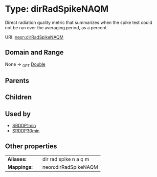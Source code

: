 
# Type: dirRadSpikeNAQM


Direct radiation quality metric that summarizes when the spike test could not be run over the averaging period, as a percent

URI: [neon:dirRadSpikeNAQM](https://data.neonscience.org/dirRadSpikeNAQM)


## Domain and Range

None ->  <sub>OPT</sub> [Double](types/Double.md)

## Parents


## Children


## Used by

 * [SRDDP1min](SRDDP1min.md)
 * [SRDDP30min](SRDDP30min.md)

## Other properties

|  |  |  |
| --- | --- | --- |
| **Aliases:** | | dir rad spike n a q m |
| **Mappings:** | | neon:dirRadSpikeNAQM |

